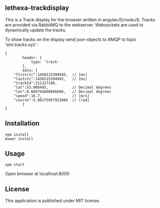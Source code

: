 lethexa-trackdisplay
--------------------

This is a Track-display for the browser written in angularJS/nodeJS.
Tracks are provided via RabbitMQ to the webserver. Websockets are used
to dynamically update the tracks.

To show tracks on the display send json-objects to AMQP 
to topic 'sim.tracks.xyz':

	{
            header: {
                type: 'track'
            },
            data: {
		"firstctc":1456515394945,  // [ms]
		"lastctc":1456515394945,   // [ms]
		"trackId":211317180,       
		"lat":53.906445,           // Decimal degrees
		"lon":8.689741666666666,   // Decimal degrees
		"speed":16.7,              // [m/s]
		"course":5.88175957922089  // [rad]
            }
	}


Installation
------------

	npm install
	bower install

Usage
-----

	npm start

Open browser at localhost:8000



License
-------

This application is published under MIT license.
